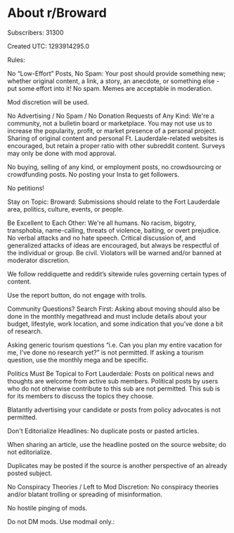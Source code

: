 # About r/Broward

Subscribers: 31300

Created UTC: 1293914295.0

Rules:

No “Low-Effort” Posts, No Spam: Your post should provide something new; whether original content, a link, a story, an anecdote, or something else - put some effort into it! No spam. Memes are acceptable in moderation.

Mod discretion will be used.

No Advertising / No Spam / No Donation Requests of Any Kind: We're a community, not a bulletin board or marketplace. You may not use us to increase the popularity, profit, or market presence of a personal project. Sharing of original content and personal Ft. Lauderdale-related websites is encouraged, but retain a proper ratio with other subreddit content. Surveys may only be done with mod approval.

No buying, selling of any kind, or employment posts, no crowdsourcing or crowdfunding posts. No posting your Insta to get followers.

No petitions!

Stay on Topic: Broward: Submissions should relate to the Fort Lauderdale area, politics, culture, events, or people.

Be Excellent to Each Other: We're all humans. No racism, bigotry, transphobia, name-calling, threats of violence, baiting, or overt prejudice. No verbal attacks and no hate speech. Critical discussion of, and generalized attacks of ideas are encouraged, but always be respectful of the individual or group. Be civil. Violators will be warned and/or banned at moderator discretion.

We follow reddiquette and reddit’s sitewide rules governing certain types of content.

Use the report button, do not engage with trolls.

Community Questions? Search First: Asking about moving should also be done in the monthly megathread and must include details about your budget, lifestyle, work location, and some indication that you’ve done a bit of research.

Asking generic tourism questions “i.e. Can you plan my entire vacation for me, I've done no research yet?” is not permitted. If asking a tourism question, use the monthly mega and be specific.

Politics Must Be Topical to Fort Lauderdale: Posts on political news and thoughts are welcome from active sub members. Political posts by users who do not otherwise contribute to this sub are not permitted. This sub is for its members to discuss the topics they choose.

Blatantly advertising your candidate or posts from policy advocates is not permitted.

Don't Editorialize Headlines: No duplicate posts or pasted articles.

When sharing an article, use the headline posted on the source website; do not editorialize.

Duplicates may be posted if the source is another perspective of an already posted subject.

No Conspiracy Theories  / Left to Mod Discretion: No conspiracy theories and/or blatant trolling or spreading of misinformation.

No hostile pinging of mods.

Do not DM mods. Use modmail only.: 

